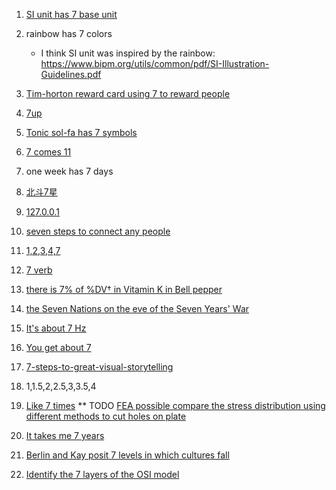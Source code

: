 1. [SI unit has 7 base unit](https://en.wikipedia.org/wiki/International_System_of_Units)
2. rainbow has 7 colors

    - I think SI unit was inspired by the rainbow: https://www.bipm.org/utils/common/pdf/SI-Illustration-Guidelines.pdf
3. [Tim-horton reward card using 7 to reward people](https://www.timhortons.ca/?lang=en&locale-selected=1) 
4. [7up](https://www.7up.com/en) 
5. [Tonic sol-fa has 7 symbols](https://en.wikipedia.org/wiki/Tonic_sol-fa)
6. [7 comes 11](https://www.phrases.org.uk/bulletin_board/55/messages/732.html)
7. one week has 7 days
8. [北斗7星](https://zh.wikipedia.org/zh/%E5%8C%97%E6%96%97%E4%B8%83%E6%98%9F)
9. [127.0.0.1](https://en.wikipedia.org/wiki/Localhost)
10. [seven steps to connect any people](https://en.wikipedia.org/wiki/Six_degrees_of_separation)
11. [1,2,3,4,7](https://en.wikipedia.org/wiki/Golden_spiral#/media/File:Lucas_number_spiral.svg)
12. [7 verb](https://blog.fastfedora.com/2012/01/1-motto-7-verbs-for-2012.html)
13. [there is 7% of %DV† in Vitamin K in Bell pepper](https://en.wikipedia.org/wiki/Bell_pepper)
14. [the Seven Nations on the eve of the Seven Years' War](https://en.wikipedia.org/wiki/Seven_Nations_of_Canada)
15. [It's about 7 Hz](https://youtu.be/M1t0egTZY44?t=1011)
16. [You get about 7](https://youtu.be/M1t0egTZY44?t=3825)
17. [7-steps-to-great-visual-storytelling](https://digital.canada.ca/2020/01/28/7-steps-to-great-visual-storytelling/)
18. 1,1.5,2,2.5,3,3.5,4
19. [Like 7 times](https://youtu.be/o0fG_lnVhHw?t=645)
** TODO [FEA possible compare the stress distribution using different methods to cut holes on plate](https://youtu.be/o0fG_lnVhHw?t=664)
20. [It takes me 7 years](https://youtu.be/AABgfjar8bc?t=129)
21. [Berlin and Kay posit 7 levels in which cultures fall](https://en.wikipedia.org/wiki/Basic_Color_Terms:_Their_Universality_and_Evolution)
22. [Identify the 7 layers of the OSI model](https://www.cloudflare.com/learning/ddos/glossary/open-systems-interconnection-model-osi/)
